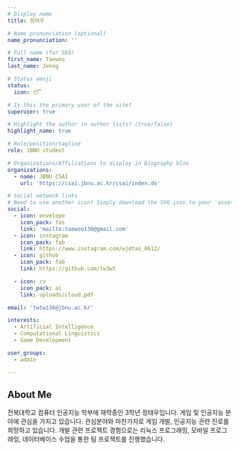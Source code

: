 ```yaml
---
# Display name
title: 정태우

# Name pronunciation (optional)
name_pronunciation: ''

# Full name (for SEO)
first_name: Taewoo
last_name: Jenog

# Status emoji
status:
  icon: 😴

# Is this the primary user of the site?
superuser: true

# Highlight the author in author lists? (true/false)
highlight_name: true

# Role/position/tagline
role: JBNU student

# Organizations/Affiliations to display in Biography blox
organizations:
  - name: JBNU CSAI
    url: 'https://csai.jbnu.ac.kr/csai/index.do'

# Social network links
# Need to use another icon? Simply download the SVG icon to your `assets/media/icons/` folder.
social:
  - icon: envelope
    icon_pack: fas
    link: 'mailto:taewoo136@gmail.com'
  - icon: instagram
    icon_pack: fab
    link: https://www.instagram.com/wjdtao_0612/
  - icon: github
    icon_pack: fab
    link: https://github.com/tw3wt

  - icon: cv
    icon_pack: ai
    link: uploads/cloud.pdf

email: 'twtw136@jbnu.ac.kr'

interests:
  - Artificial Intelligence
  - Computational Linguistics
  - Game Development

user_groups:
  - admin

---
```

## About Me

전북대학교 컴퓨터 인공지능 학부에 재학중인 3학년 정태우입니다. 
게임 및 인공지능 분야에 관심을 가지고 있습니다. 
관심분야와 마찬가지로 게임 개발, 인공지능 관련 진로를 희망하고 있습니다. 
개발 관련 프로젝트 경험으로는 리눅스 프로그래밍, 모바일 프로그래밍, 데이터베이스 수업을 통한 팀 프로젝트를 진행했습니다. 
